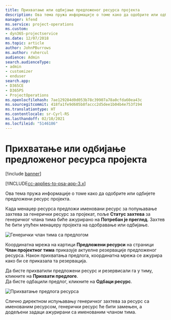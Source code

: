 ```yaml
---
title: Прихватање или одбијање предложеног ресурса пројекта
description: Ова тема пружа информације о томе како да одобрите или одбијете предложени ресурс пројекта.
manager: kfend
ms.service: project-operations
ms.custom:
- dyn365-projectservice
ms.date: 12/07/2018
ms.topic: article
author: JohnPBurrows
ms.author: ruhercul
audience: Admin
search.audienceType:
- admin
- customizer
- enduser
search.app:
- D365CE
- D365PS
- ProjectOperations
ms.openlocfilehash: 7ae129284d0d053b78c39907a78a0cfda60ea43c
ms.sourcegitcommit: 418fa1fe9d605b8faccc2d5dee1b04b4e753f194
ms.translationtype: HT
ms.contentlocale: sr-Cyrl-RS
ms.lasthandoff: 02/10/2021
ms.locfileid: "5146186"
---
```

# <a name="accept-or-reject-a-proposed-project-resource"></a>Прихватање или одбијање предложеног ресурса пројекта

[!include [banner](../includes/psa-now-project-operations.md)]

[!INCLUDE[cc-applies-to-psa-app-3.x](../includes/cc-applies-to-psa-app-3x.md)]

Ова тема пружа информације о томе како да одобрите или одбијете предложени ресурс пројекта.

Када менаџер ресурса предложи именовани ресурс за попуњавање захтева за генерички ресурс за пројекат, поље **Статус захтева** за генеричког члана тима биће ажурирано на **Потребан је преглед**. Захтев ће бити упућен менаџеру пројекта на одобравање или одбијање.

![Генерички члан тима са предлогом](media/RM-how-to-19.png)

Координатна мрежа на картици **Предложени ресурси** на страници **Члан пројектног тима** приказује актуелне резервације предложеног ресурса. Након прихватања предлога, координатна мрежа се ажурира како би се приказала та резервација. 

Да бисте прихватили предложени ресурс и резервисали га у тиму, кликните на **Прихвати предлоге**.  
Да бисте одбацили предлог, кликните на **Одбаци ресурс**.

![Прихватање предлога ресурса](media/RM-how-to-20.png) 

Слично директном испуњавању генеричког захтева за ресурс са именованим ресурсом, генерички ресурс ће бити замењен, а додељени задаци ажурирани са именованим чланом тима.
